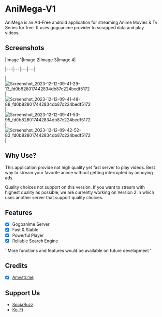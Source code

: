 # AniMega-V1

AniMega is an Ad-Free android application for streaming Anime Movies & Tv Series for free. It uses gogoanime provider to scrapped data and play videos.

## Screenshots
|Image 1|Image 2|Image 3|Image 4|
|---|---|---|---|
|![Screenshot_2023-12-12-09-41-29-13_fd0b828017442834db87c224bedf5172](https://github.com/CloverClubWork/BookiFab-Files/assets/114269541/78b69089-8bf8-47b9-ab9b-2b4b3ef93428)|![Screenshot_2023-12-12-09-41-48-88_fd0b828017442834db87c224bedf5172](https://github.com/CloverClubWork/BookiFab-Files/assets/114269541/8050da65-af00-4a74-93cf-d429a0de206e)|![Screenshot_2023-12-12-09-41-53-95_fd0b828017442834db87c224bedf5172](https://github.com/CloverClubWork/BookiFab-Files/assets/114269541/834802c5-48e2-45fd-9e0c-d75c382b3b93)|![Screenshot_2023-12-12-09-42-52-83_fd0b828017442834db87c224bedf5172](https://github.com/CloverClubWork/BookiFab-Files/assets/114269541/69d6b1e5-65de-4118-a7d4-e14c3c584c37)|

## Why Use?
This application provide not high quality yet fast server to play videos. Best way to stream your favorite anime without getting interrupted by annoying ads.

Quality choices not support on this version. If you want to stream with highest quality as possible, we are currently working on Version 2 in which uses another server that support quality choices.

## Features
- [x] Gogoanime Server
- [x] Fast & Stable
- [x] Powerful Player
- [x] Reliable Search Engine

` More functions and features would be available on future development '

## Credits
- [x] [Amvstr.me](https://amvstr.me/)

## Support Us
- [SociaBuzz](https://sociabuzz.com/cloverclub_03/tribe)
- [Ko-Fi](https://ko-fi.com/skyfreak)
